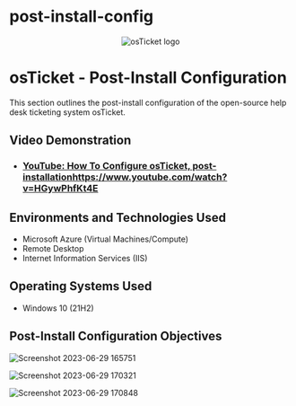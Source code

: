 # post-install-config
<p align="center">
<img src="https://i.imgur.com/Clzj7Xs.png" alt="osTicket logo"/>
</p>

<h1>osTicket - Post-Install Configuration</h1>
This section outlines the post-install configuration of the open-source help desk ticketing system osTicket.<br />

<h2>Video Demonstration</h2>

- ### [YouTube: How To Configure osTicket, post-installation](https://www.youtube.com)https://www.youtube.com/watch?v=HGywPhfKt4E

<h2>Environments and Technologies Used</h2>

- Microsoft Azure (Virtual Machines/Compute)
- Remote Desktop
- Internet Information Services (IIS)

<h2>Operating Systems Used </h2>

- Windows 10</b> (21H2)

<h2>Post-Install Configuration Objectives</h2>

![Screenshot 2023-06-29 165751](https://github.com/Tcoursecareers23/post-install-config/assets/138035327/805dc978-568c-4679-8ac4-5decdb71962e)

![Screenshot 2023-06-29 170321](https://github.com/Tcoursecareers23/post-install-config/assets/138035327/8225acbc-0c73-4e46-b494-1c6dea854607)

![Screenshot 2023-06-29 170848](https://github.com/Tcoursecareers23/post-install-config/assets/138035327/e6ba6590-d84e-4506-9ff2-2ffa62854158)
